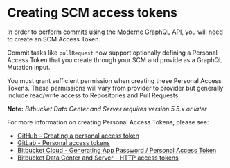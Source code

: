 # Creating SCM access tokens

In order to perform [commits](../how-to-guides/recipe-execution-and-commits-with-graphql.md#creating-a-pull-request) using the [Moderne GraphQL API](https://api.app.moderne.io/), you will need to create an SCM Access Token.

Commit tasks like `pullRequest` now support optionally defining a Personal Access Token that you create through your SCM and provide as a GraphQL Mutation input.

You must grant sufficient permission when creating these Personal Access Tokens. These permissions will vary from provider to provider but generally include read/write access to Repositories and Pull Requests.

**Note:** _Bitbucket Data Center and Server requires version 5.5.x or later_

For more information on creating Personal Access Tokens, please see:

* [GitHub - Creating a personal access token](https://docs.github.com/en/authentication/keeping-your-account-and-data-secure/creating-a-personal-access-token)
* [GitLab - Personal access tokens](https://docs.gitlab.com/ee/user/profile/personal\_access\_tokens.html)
* [Bitbucket Cloud - Generating App Password / Personal Access Token](https://support.blubracket.com/hc/en-us/articles/4404687343124-How-to-Generate-an-App-Password-or-Personal-Access-Token-PAT-in-Bitbucket)
* [Bitbucket Data Center and Server - HTTP access tokens](https://confluence.atlassian.com/bitbucketserver/http-access-tokens-939515499.html)
